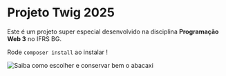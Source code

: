 # Projeto Twig 2025 
Este é um projeto super especial desenvolvido na disciplina **Programação Web 3** no IFRS BG.

Rode  `composer install` ao instalar !



![Saiba como escolher e conservar bem o abacaxi](https://boanoticiabrasil.com.br/wp-content/uploads/2024/06/como-escolher-abacaxi.jpg)
